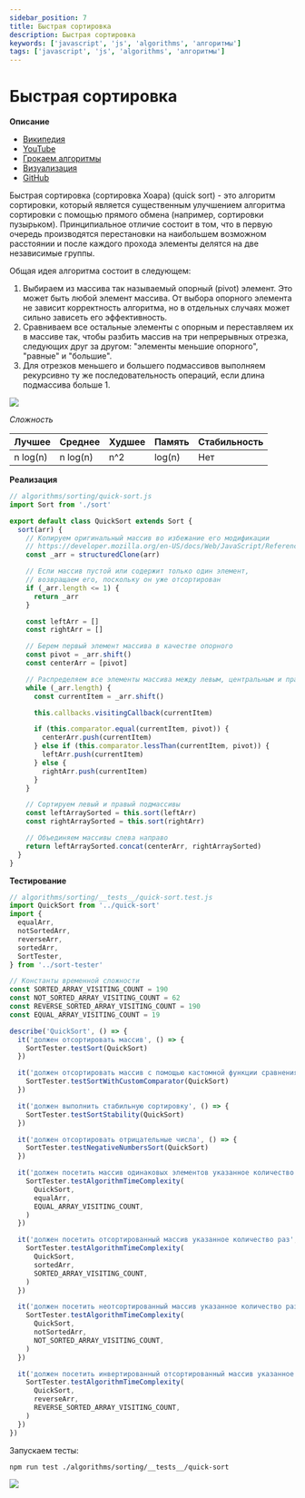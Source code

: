 ```yaml
---
sidebar_position: 7
title: Быстрая сортировка
description: Быстрая сортировка
keywords: ['javascript', 'js', 'algorithms', 'алгоритмы']
tags: ['javascript', 'js', 'algorithms', 'алгоритмы']
---
```


# Быстрая сортировка

__Описание__

- [Википедия](https://ru.wikipedia.org/wiki/%D0%91%D1%8B%D1%81%D1%82%D1%80%D0%B0%D1%8F_%D1%81%D0%BE%D1%80%D1%82%D0%B8%D1%80%D0%BE%D0%B2%D0%BA%D0%B0)
- [YouTube](https://www.youtube.com/watch?v=4s-aG6yGGLU)
- [Грокаем алгоритмы](https://www.youtube.com/watch?v=hW6ct2ufHvs)
- [Визуализация](https://www.youtube.com/watch?v=PgBzjlCcFvc)
- [GitHub](https://github.com/harryheman/algorithms-data-structures/blob/main/src/algorithms/sorting/quick-sort.js)

Быстрая сортировка (сортировка Хоара) (quick sort) - это алгоритм сортировки, который является существенным улучшением алгоритма сортировки с помощью прямого обмена (например, сортировки пузырьком). Принципиальное отличие состоит в том, что в первую очередь производятся перестановки на наибольшем возможном расстоянии и после каждого прохода элементы делятся на две независимые группы.

Общая идея алгоритма состоит в следующем:

1. Выбираем из массива так называемый опорный (pivot) элемент. Это может быть любой элемент массива. От выбора опорного элемента не зависит корректность алгоритма, но в отдельных случаях может сильно зависеть его эффективность.
2. Сравниваем все остальные элементы с опорным и переставляем их в массиве так, чтобы разбить массив на три непрерывных отрезка, следующих друг за другом: "элементы меньшие опорного", "равные" и "большие".
3. Для отрезков меньшего и большего подмассивов выполняем рекурсивно ту же последовательность операций, если длина подмассива больше 1.

<img src="https://habrastorage.org/webt/3x/5i/wc/3x5iwcrpdbdergnajwujv_ynrto.gif" />
<br />

_Сложность_

| Лучшее   | Среднее  | Худшее | Память | Стабильность |
|----------|----------|--------|--------|--------------|
| n log(n) | n log(n) | n^2    | log(n) | Нет          |

__Реализация__

```javascript
// algorithms/sorting/quick-sort.js
import Sort from './sort'

export default class QuickSort extends Sort {
  sort(arr) {
    // Копируем оригинальный массив во избежание его модификации
    // https://developer.mozilla.org/en-US/docs/Web/JavaScript/Reference/Global_Objects/structuredClone
    const _arr = structuredClone(arr)

    // Если массив пустой или содержит только один элемент,
    // возвращаем его, поскольку он уже отсортирован
    if (_arr.length <= 1) {
      return _arr
    }

    const leftArr = []
    const rightArr = []

    // Берем первый элемент массива в качестве опорного
    const pivot = _arr.shift()
    const centerArr = [pivot]

    // Распределяем все элементы массива между левым, центральным и правым подмассивами
    while (_arr.length) {
      const currentItem = _arr.shift()

      this.callbacks.visitingCallback(currentItem)

      if (this.comparator.equal(currentItem, pivot)) {
        centerArr.push(currentItem)
      } else if (this.comparator.lessThan(currentItem, pivot)) {
        leftArr.push(currentItem)
      } else {
        rightArr.push(currentItem)
      }
    }

    // Сортируем левый и правый подмассивы
    const leftArraySorted = this.sort(leftArr)
    const rightArraySorted = this.sort(rightArr)

    // Объединяем массивы слева направо
    return leftArraySorted.concat(centerArr, rightArraySorted)
  }
}
```

__Тестирование__

```javascript
// algorithms/sorting/__tests__/quick-sort.test.js
import QuickSort from '../quick-sort'
import {
  equalArr,
  notSortedArr,
  reverseArr,
  sortedArr,
  SortTester,
} from '../sort-tester'

// Константы временной сложности
const SORTED_ARRAY_VISITING_COUNT = 190
const NOT_SORTED_ARRAY_VISITING_COUNT = 62
const REVERSE_SORTED_ARRAY_VISITING_COUNT = 190
const EQUAL_ARRAY_VISITING_COUNT = 19

describe('QuickSort', () => {
  it('должен отсортировать массив', () => {
    SortTester.testSort(QuickSort)
  })

  it('должен отсортировать массив с помощью кастомной функции сравнения', () => {
    SortTester.testSortWithCustomComparator(QuickSort)
  })

  it('должен выполнить стабильную сортировку', () => {
    SortTester.testSortStability(QuickSort)
  })

  it('должен отсортировать отрицательные числа', () => {
    SortTester.testNegativeNumbersSort(QuickSort)
  })

  it('должен посетить массив одинаковых элементов указанное количество раз', () => {
    SortTester.testAlgorithmTimeComplexity(
      QuickSort,
      equalArr,
      EQUAL_ARRAY_VISITING_COUNT,
    )
  })

  it('должен посетить отсортированный массив указанное количество раз', () => {
    SortTester.testAlgorithmTimeComplexity(
      QuickSort,
      sortedArr,
      SORTED_ARRAY_VISITING_COUNT,
    )
  })

  it('должен посетить неотсортированный массив указанное количество раз', () => {
    SortTester.testAlgorithmTimeComplexity(
      QuickSort,
      notSortedArr,
      NOT_SORTED_ARRAY_VISITING_COUNT,
    )
  })

  it('должен посетить инвертированный отсортированный массив указанное количество раз', () => {
    SortTester.testAlgorithmTimeComplexity(
      QuickSort,
      reverseArr,
      REVERSE_SORTED_ARRAY_VISITING_COUNT,
    )
  })
})
```

Запускаем тесты:

```bash
npm run test ./algorithms/sorting/__tests__/quick-sort
```

<img src="https://habrastorage.org/webt/jo/j6/ho/joj6ho-isd40xjlrruzidljcayw.png" />
